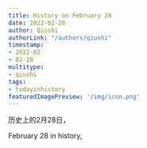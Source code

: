 ```yaml
---
title: History on February 28
date: 2022-02-28
author: Qiushi 
authorLink: "/authors/qiushi"
timestamp: 
- 2022-02
- 02-28
multitype: 
- qiushi
tags: 
- todayinhistory
featuredImagePreview: '/img/icon.png'
---
```









历史上的2月28日，

February 28 in history, 

<!--more-->


